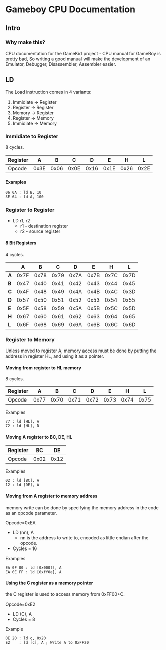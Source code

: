 # Gameboy CPU Documentation

## Intro

### Why make this?

CPU documentation for the GameKid project - 
CPU manual for GameBoy is pretty bad, 
So writing a good manual will make the development of an
Emulator, Debugger, Disassembler, Assembler easier.


## LD 

The Load instruction comes in 4 variants:

1) Immidiate -> Register
2) Register -> Register
3) Memory ->  Register
4) Register ->  Memory
5) Immidiate -> Memory 

### Immidiate to Register

8 cycles.

|Register |A   |B   |C   |D   |E   |H   |L   |
|-------- |--- |----|----|----|----|----|----|
|Opcode   |0x3E|0x06|0x0E|0x16|0x1E|0x26|0x2E|


#### Examples

```assembly
06 0A : ld B, 10 
3E 64 : ld A, 100
```

### Register to Register

- LD r1, r2
  - r1 - destination register
  - r2 - source register

#### 8 Bit Registers

4 cycles.

 
|     |  A |  B |  C |  D |  E |  H |  L |
|------|----|----|----|----|----|----|----|
|**A** |0x7F|0x78|0x79|0x7A|0x7B|0x7C|0x7D|
|**B** |0x47|0x40|0x41|0x42|0x43|0x44|0x45|
|**C** |0x4F|0x48|0x49|0x4A|0x4B|0x4C|0x3D|
|**D** |0x57|0x50|0x51|0x52|0x53|0x54|0x55|
|**E** |0x5F|0x58|0x59|0x5A|0x5B|0x5C|0x5D|
|**H** |0x67|0x60|0x61|0x62|0x63|0x64|0x65|
|**L** |0x6F|0x68|0x69|0x6A|0x6B|0x6C|0x6D|

### Register to Memory

Unless moved to register A, memory access must be done
by putting the address in register HL, and using it as a pointer.

#### Moving from register to HL memory

8 cycles.

|Register |A   |B   |C   |D   |E   |H   |L   |
|-------- |--- |----|----|----|----|----|----|
|Opcode   |0x77|0x70|0x71|0x72|0x73|0x74|0x75| 

Examples
```assembly
77 : ld [HL], A
72 : ld [HL], D
```

#### Moving A register to BC, DE, HL


|Register |BC   |DE  
|-------- |--- |----|
|Opcode   |0x02|0x12|


Examples
```assembly
02 : ld [BC], A
12 : ld [DE], A
```

#### Moving from A register to memory address

memory write can be done by specifying the memory address in the code as 
an opcode parameter.

Opcode=0xEA
- LD (nn), A
  - nn is the address to write to, encoded as little endian after the opcode.
- Cycles = 16

Examples
```assembly
EA 0F 00 : ld [0x000f], A
EA 0E FF : ld [0xff0e], A
```

#### Using the C register as a memory pointer

the C register is used to access memory from 0xFF00+C.

Opcode=0xE2
- LD (C), A
- Cycles = 8

Example
```assembly
0E 20 : ld c, 0x20
E2    : ld [c], A ; Write A to 0xFF20 
```

